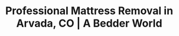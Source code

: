 ---
layout: location.njk
title: Professional Mattress Removal in Arvada, CO | A Bedder World
description: Expert mattress pickup and disposal in suburban Arvada. Navigate Jefferson County regulations with licensed service. Call 720-263-6094 for next-day service.
permalink: /mattress-removal/colorado/denver/arvada/
city: Arvada
state: Colorado
stateSlug: colorado
parentMetro: Denver
tier: 3
coordinates:
  lat: 39.8028
  lng: -105.0878
pricing:
  startingPrice: 125
  single: 125
  queen: 155
  king: 180
  boxSpring: 30
neighborhoods:
  - name: "Olde Town Arvada"
    zipCodes: ["80002"]
  - name: "Ralston Valley"
    zipCodes: ["80004"]
  - name: "Village of Five Parks"
    zipCodes: ["80005"]
  - name: "Candelas"
    zipCodes: ["80007"]
  - name: "Leyden"
    zipCodes: ["80007"]
  - name: "Arvada West"
    zipCodes: ["80005"]
  - name: "Two Creeks"
    zipCodes: ["80007"]
  - name: "Berkeley"
    zipCodes: ["80002"]
  - name: "Standley Lake"
    zipCodes: ["80021"]
  - name: "Apex"
    zipCodes: ["80021"]
  - name: "Countryside"
    zipCodes: ["80030"]
  - name: "Indian Tree"
    zipCodes: ["80004"]
  - name: "Pomona"
    zipCodes: ["80002"]
  - name: "Stoney Creek"
    zipCodes: ["80004"]
  - name: "Arvada Ridge"
    zipCodes: ["80003"]
zipCodes: ["80002", "80003", "80004", "80005", "80007", "80021", "80030", "80033", "80403"]
recyclingPartners:
  - "Republic Services (City Partner)"
  - "Spring Back Colorado Mattress Recycling"
  - "Rooney Road Recycling Center"
localRegulations: "Arvada partners with Republic Services for waste management, requiring advance scheduling for bulk items at additional charge. Jefferson County residents can access Rooney Road Recycling Center for hazardous waste disposal. City hosts periodic bulky item drop-off events with 5-item limits and residency proof requirements. Spring Back Colorado provides nonprofit mattress recycling through Commerce City facility, diverting materials from Front Range landfills."
nearbyCities:
  - name: "Westminster"
    distance: "7 miles"
    slug: "westminster"
  - name: "Thornton"
    distance: "12 miles"
    slug: "thornton"
  - name: "Wheat Ridge"
    distance: "8 miles"
    slug: "wheat-ridge"
  - name: "Broomfield"
    distance: "10 miles"
    slug: "broomfield"
  - name: "Golden"
    distance: "15 miles"
    slug: "golden"
  - name: "Louisville"
    distance: "18 miles"
    slug: "louisville"
reviews:
  count: 31
  featured:
    - reviewer: "Mike T."
      location: "Olde Town Arvada"
      rating: 5
      text: "Historic home renovation required mattress removal from guest bedrooms. A Bedder World coordinated around our contractor schedule and navigated narrow stairs in our 1920s house perfectly. Professional service for heritage properties."
    - reviewer: "Jennifer S."
      location: "Candelas"
      rating: 5
      text: "New construction home needed mattress pickup before housewarming party. The team was punctual and efficient, handling our king mattress and two box springs with care. Great service for busy suburban families."
    - reviewer: "Dave R."
      location: "Village of Five Parks"
      rating: 5
      text: "Growing family meant upgrading kids' mattresses to larger sizes. They removed three old mattresses and explained the recycling process. Appreciated the eco-friendly focus and competitive pricing."
faqs:
  - question: "How do Jefferson County regulations affect mattress removal in Arvada?"
    answer: "Arvada partners with Republic Services for waste management, requiring coordination for bulk items. We handle all scheduling and compliance with city regulations while utilizing approved recycling facilities like Spring Back Colorado for responsible disposal."
  - question: "Can you accommodate suburban family schedules in Arvada neighborhoods?"
    answer: "Absolutely. We understand busy suburban life and offer flexible scheduling around work commutes, school activities, and family events. Our service works efficiently in neighborhoods from Olde Town to Candelas and Ralston Valley."
  - question: "Do you handle historic properties in Olde Town Arvada?"
    answer: "Yes, our team has experience with Arvada's historic homes and unique architecture. We navigate narrow staircases, period doorways, and vintage home layouts while protecting original features and flooring."
  - question: "What's included in your Arvada mattress removal pricing?"
    answer: "Complete removal from any room, stair navigation, coordination with HOAs or property managers, and eco-friendly disposal through Jefferson County approved facilities. Pricing is $125 for one mattress, $155 for two, and $180 for three pieces."
  - question: "How quickly can you remove mattresses in Arvada?"
    answer: "We provide next-day service throughout all Arvada neighborhoods including Olde Town, Candelas, Village of Five Parks, and Ralston Valley. Our team schedules around suburban family routines and commuter patterns."
  - question: "Can you coordinate with new home construction and moving schedules?"
    answer: "Definitely. Arvada's growing communities often need mattress removal during moves, home sales, or new construction completion. We coordinate with contractors, real estate agents, and moving companies for seamless service."
  - question: "Are you licensed for waste removal in Jefferson County?"
    answer: "Yes, we maintain all required Jefferson County licenses and work with approved facilities including Spring Back Colorado and Rooney Road Recycling Center for proper disposal and environmental compliance."
  - question: "Do you work with HOA communities and suburban neighborhoods?"
    answer: "We regularly service HOA communities throughout Arvada and understand neighborhood guidelines and access requirements. We coordinate with property managers and respect community standards for professional service delivery."
schema:
  "@context": "https://schema.org"
  "@type": "LocalBusiness"
  "name": "A Bedder World Arvada"
  "image": "https://abedderworld.com/images/service-areas/arvada-mattress-removal.jpg"
  "telephone": "720-263-6094"
  "email": "info@abedderworld.com"
  "address":
    "@type": "PostalAddress"
    "addressLocality": "Arvada"
    "addressRegion": "CO"
    "addressCountry": "US"
  "geo":
    "@type": "GeoCoordinates"
    "latitude": 39.8028
    "longitude": -105.0878
  "url": "https://abedderworld.com/mattress-removal/colorado/denver/arvada/"
  "areaServed":
    "@type": "City"
    "name": "Arvada, Colorado"
  "serviceType": "Mattress Removal and Disposal"
  "priceRange": "$125-$180"
  "aggregateRating":
    "@type": "AggregateRating"
    "ratingValue": "4.9"
    "reviewCount": 31
pageContent:
  heroSubtitle: " • Denver Suburb Specialists • Historic & Modern Neighborhoods"
  heroDescription: "A Bedder World provides specialized mattress removal throughout Arvada's diverse suburban communities. From historic Olde Town properties to modern Candelas developments, we navigate Jefferson County regulations with next-day scheduling and eco-friendly disposal that serves this thriving Denver suburb."
  
  aboutService: "Arvada's suburban communities require specialized mattress removal approaches for different property types. Historic homes often have narrow staircases and tight doorways requiring careful navigation to prevent property damage. Modern developments feature HOA guidelines and access protocols that need coordination with property management. Growing families frequently need mattress removal during bedroom updates, home renovations, or seasonal cleanouts. Our service adapts to these diverse suburban needs with flexible scheduling and professional handling."
  
  serviceAreasIntro: "We serve all Arvada neighborhoods with specialized approaches for different property types. Historic areas require careful navigation of older home layouts and architectural features. Newer planned communities need coordination with HOA guidelines and property management requirements. Traditional suburban neighborhoods benefit from flexible scheduling around family activities and home maintenance projects."
  
  environmentalImpact: "Responsible mattress disposal prevents landfill waste and supports recycling programs throughout Jefferson County. We partner with Spring Back Colorado for nonprofit mattress recycling and coordinate with approved disposal facilities. This ensures materials are properly processed and diverted from landfills while meeting environmental compliance standards that many suburban communities value."
  
  pricingContext: "Suburban families value transparent pricing with no hidden fees for common situations like bedroom upgrades or home renovations. Our straightforward rates work for single mattress replacements or larger family furniture transitions. HOA communities appreciate professional service that respects neighborhood standards and coordinates properly with property management requirements."
  
  howItWorksScheduling: "Select timing that works with your commuter schedule, children's activities, or neighborhood HOA guidelines. We offer morning and afternoon slots to accommodate suburban family routines and community requirements."
  
  howItWorksService: "Our Denver suburb specialists handle everything from historic home navigation to modern community coordination. We work with HOAs, contractors, and family schedules to ensure seamless service."
  
  howItWorksDisposal: "All mattresses are transported to approved Jefferson County facilities through Spring Back Colorado and local recycling partners, supporting Front Range environmental compliance and Colorado's sustainability initiatives."
  
  sidebarStats:
    mattressesRemoved: 240
---